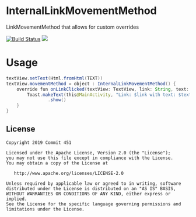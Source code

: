 # InternalLinkMovementMethod
LinkMovementMethod that allows for custom overrides

[![Build Status](https://travis-ci.org/Commit451/InternalLinkMovementMethod.svg?branch=master)](https://travis-ci.org/Commit451/InternalLinkMovementMethod) [![](https://jitpack.io/v/Commit451/InternalLinkMovementMethod.svg)](https://jitpack.io/#Commit451/InternalLinkMovementMethod)

# Usage

```java
textView.setText(Html.fromHtml(TEXT))
textView.movementMethod = object : InternalLinkMovementMethod() {
    override fun onLinkClicked(textView: TextView, link: String, text: String?) {
        Toast.makeText(this@MainActivity, "Link: $link with text: $text clicked", Toast.LENGTH_LONG)
                .show()
    }
}
```

License
--------

    Copyright 2019 Commit 451

    Licensed under the Apache License, Version 2.0 (the "License");
    you may not use this file except in compliance with the License.
    You may obtain a copy of the License at

       http://www.apache.org/licenses/LICENSE-2.0

    Unless required by applicable law or agreed to in writing, software
    distributed under the License is distributed on an "AS IS" BASIS,
    WITHOUT WARRANTIES OR CONDITIONS OF ANY KIND, either express or implied.
    See the License for the specific language governing permissions and
    limitations under the License.
